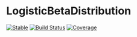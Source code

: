 # LogisticBetaDistribution

[![Stable](https://img.shields.io/badge/docs-stable-blue.svg)](https://mattiasvillani.github.io/LogisticBetaDistribution.jl/)
[![Build Status](https://github.com/mattiasvillani/LogisticBetaDistribution.jl/actions/workflows/CI.yml/badge.svg?branch=main)](https://github.com/mattiasvillani/LogisticBetaDistribution.jl/actions/workflows/CI.yml?query=branch%3Amain)
[![Coverage](https://codecov.io/gh/mattiasvillani/LogisticBetaDistribution.jl/branch/main/graph/badge.svg)](https://codecov.io/gh/mattiasvillani/LogisticBetaDistribution.jl)
